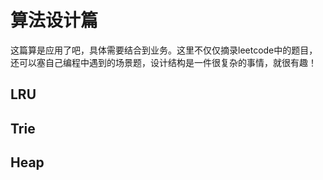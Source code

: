 # 算法设计篇
这篇算是应用了吧，具体需要结合到业务。这里不仅仅摘录leetcode中的题目，还可以塞自己编程中遇到的场景题，设计结构是一件很复杂的事情，就很有趣！

## LRU
## Trie
## Heap